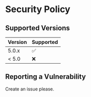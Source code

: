 # Security Policy

## Supported Versions

| Version | Supported          |
| ------- | ------------------ |
| 5.0.x   | :white_check_mark: |
| < 5.0   | :x:                |

## Reporting a Vulnerability

Create an issue please.
